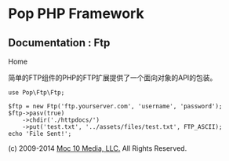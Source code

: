 Pop PHP Framework
=================

Documentation : Ftp
-------------------

Home

简单的FTP组件的PHP的FTP扩展提供了一个面向对象的API的包装。

    use Pop\Ftp\Ftp;

    $ftp = new Ftp('ftp.yourserver.com', 'username', 'password');
    $ftp->pasv(true)
        ->chdir('./httpdocs/')
        ->put('test.txt', '../assets/files/test.txt', FTP_ASCII);
    echo 'File Sent!';

\(c) 2009-2014 [Moc 10 Media, LLC.](http://www.moc10media.com) All
Rights Reserved.
